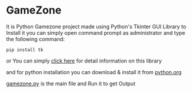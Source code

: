 # GameZone
It is Python Gamezone project made using Python's Tkinter GUI Library 
to Install it you can simply open command prompt as administrator
and type the following command:


```pip install tk```

or You can simply [click here](https://docs.python.org/3/library/tkinter.html) for detail information on this library 



and for python installation you can download & install it from [python.org](https://www.python.org/downloads/)


[gamezone.py](gamezone.py) is the main file and Run it to get Output